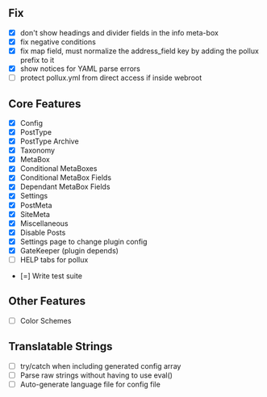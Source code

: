 ## Fix
- [x] don't show headings and divider fields in the info meta-box
- [x] fix negative conditions
- [x] fix map field, must normalize the address_field key by adding the pollux prefix to it
- [x] show notices for YAML parse errors
- [ ] protect pollux.yml from direct access if inside webroot

## Core Features
- [x] Config
- [x] PostType
- [x] PostType Archive
- [x] Taxonomy
- [x] MetaBox
- [x] Conditional MetaBoxes
- [x] Conditional MetaBox Fields
- [x] Dependant MetaBox Fields
- [x] Settings
- [x] PostMeta
- [x] SiteMeta
- [x] Miscellaneous
- [x] Disable Posts
- [x] Settings page to change plugin config
- [x] GateKeeper (plugin depends)
- [ ] HELP tabs for pollux
- [=] Write test suite

## Other Features
- [ ] Color Schemes

## Translatable Strings
- [ ] try/catch when including generated config array
- [ ] Parse raw strings without having to use eval()
- [ ] Auto-generate language file for config file
